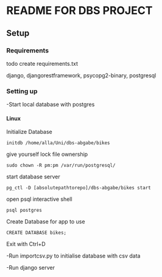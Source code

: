 
# README FOR DBS PROJECT

## Setup

### Requirements

todo create requirements.txt

django, djangorestframework, psycopg2-binary, postgresql

### Setting up

-Start local database with postgres

#### Linux

Initialize Database

    initdb /home/alla/Uni/dbs-abgabe/bikes 

give yourself lock file ownership

    sudo chown -R pm:pm /var/run/postgresql/

start database server

    pg_ctl -D [absolutepathtorepo]/dbs-abgabe/bikes start

open psql interactive shell

    psql postgres

Create Database for app to use

    CREATE DATABASE bikes;

Exit with Ctrl+D

-Run importcsv.py to initialise database with csv data

-Run django server
